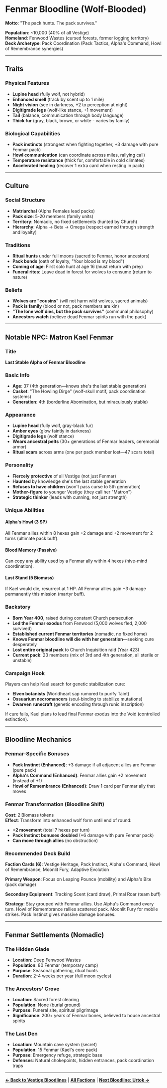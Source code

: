 # Fenmar Bloodline (Wolf-Blooded)

**Motto**: "The pack hunts. The pack survives."

**Population**: ~10,000 (40% of all Vestige)  
**Homeland**: Fenwood Wastes (cursed forests, former logging territory)  
**Deck Archetype**: Pack Coordination (Pack Tactics, Alpha's Command, Howl of Remembrance synergies)

---

## Traits

### Physical Features
- **Lupine head** (fully wolf, not hybrid)
- **Enhanced smell** (track by scent up to 1 mile)
- **Night vision** (see in darkness, +2 to perception at night)
- **Digitigrade legs** (wolf-like stance, +1 movement)
- **Tail** (balance, communication through body language)
- **Thick fur** (gray, black, brown, or white - varies by family)

### Biological Capabilities
- **Pack instincts** (strongest when fighting together, +3 damage with pure Fenmar pack)
- **Howl communication** (can coordinate across miles, rallying call)
- **Temperature resistance** (thick fur, comfortable in cold climates)
- **Accelerated healing** (recover 1 extra card when resting in pack)

---

## Culture

### Social Structure
- **Matriarchal** (Alpha Females lead packs)
- **Pack size**: 5-20 members (family units)
- **Territory**: Nomadic, no fixed settlements (hunted by Church)
- **Hierarchy**: Alpha → Beta → Omega (respect earned through strength and loyalty)

### Traditions
- **Ritual hunts** under full moons (sacred to Fenmar, honor ancestors)
- **Pack bonds** (oath of loyalty, "Your blood is my blood")
- **Coming of age**: First solo hunt at age 16 (must return with prey)
- **Funeral rites**: Leave dead in forest for wolves to consume (return to nature)

### Beliefs
- **Wolves are "cousins"** (will not harm wild wolves, sacred animals)
- **Pack is family** (blood or not, pack members are kin)
- **"The lone wolf dies, but the pack survives"** (communal philosophy)
- **Ancestors watch** (believe dead Fenmar spirits run with the pack)

---

## Notable NPC: Matron Kael Fenmar

### Title
**Last Stable Alpha of Fenmar Bloodline**

### Basic Info
- **Age**: 37 (4th generation—knows she's the last stable generation)
- **Casket**: "The Howling Dirge" (wolf-skull motif, pack coordination systems)
- **Generation**: 4th (borderline Abomination, but miraculously stable)

### Appearance
- **Lupine head** (fully wolf, gray-black fur)
- **Amber eyes** (glow faintly in darkness)
- **Digitigrade legs** (wolf stance)
- **Wears ancestral pelts** (30+ generations of Fenmar leaders, ceremonial armor)
- **Ritual scars** across arms (one per pack member lost—47 scars total)

### Personality
- **Fiercely protective** of all Vestige (not just Fenmar)
- **Haunted** by knowledge she's the last stable generation
- **Refuses to have children** (won't pass curse to 5th generation)
- **Mother-figure** to younger Vestige (they call her "Matron")
- **Strategic thinker** (leads with cunning, not just strength)

### Unique Abilities

#### Alpha's Howl (3 SP)
All Fenmar allies within 8 hexes gain +2 damage and +2 movement for 2 turns (ultimate pack buff).

#### Blood Memory (Passive)
Can copy any ability used by a Fenmar ally within 4 hexes (hive-mind coordination).

#### Last Stand (5 Biomass)
If Kael would die, resurrect at 1 HP. All Fenmar allies gain +3 damage permanently this mission (martyr buff).

### Backstory
- **Born Year 400**, raised during constant Church persecution
- **Led the Fenmar exodus** from Fenwood (5,000 wolves fled, 2,000 survived)
- **Established current Fenmar territories** (nomadic, no fixed home)
- **Knows Fenmar bloodline will die with her generation**—seeking cure desperately
- **Lost entire original pack** to Church Inquisition raid (Year 423)
- **Current pack**: 23 members (mix of 3rd and 4th generation, all sterile or unstable)

### Campaign Hook
Players can help Kael search for genetic stabilization cure:
- **Elven botanists** (Worldheart sap rumored to purify Taint)
- **Ossuarium necromancers** (soul-binding to stabilize mutations)
- **Dwarven runecraft** (genetic encoding through runic inscription)

If cure fails, Kael plans to lead final Fenmar exodus into the Void (controlled extinction).

---

## Bloodline Mechanics

### Fenmar-Specific Bonuses
- **Pack Instinct (Enhanced)**: +3 damage if all adjacent allies are Fenmar (pure pack)
- **Alpha's Command (Enhanced)**: Fenmar allies gain +2 movement (instead of +1)
- **Howl of Remembrance (Enhanced)**: Draw 1 card per Fenmar ally that moves

### Fenmar Transformation (Bloodline Shift)
**Cost**: 2 Biomass tokens  
**Effect**: Transform into enhanced wolf form until end of round:
- **+2 movement** (total 7 hexes per turn)
- **Pack Instinct bonuses doubled** (+6 damage with pure Fenmar pack)
- **Can move through allies** (no obstruction)

### Recommended Deck Build
**Faction Cards (6)**: Vestige Heritage, Pack Instinct, Alpha's Command, Howl of Remembrance, Moonlit Fury, Adaptive Evolution

**Primary Weapon**: Focus on Leaping Pounce (mobility) and Alpha's Bite (pack damage)

**Secondary Equipment**: Tracking Scent (card draw), Primal Roar (team buff)

**Strategy**: Stay grouped with Fenmar allies. Use Alpha's Command every turn. Howl of Remembrance rallies scattered pack. Moonlit Fury for mobile strikes. Pack Instinct gives massive damage bonuses.

---

## Fenmar Settlements (Nomadic)

### The Hidden Glade
- **Location**: Deep Fenwood Wastes
- **Population**: 80 Fenmar (temporary camp)
- **Purpose**: Seasonal gathering, ritual hunts
- **Duration**: 2-4 weeks per year (full moon cycles)

### The Ancestors' Grove
- **Location**: Sacred forest clearing
- **Population**: None (burial ground)
- **Purpose**: Funeral site, spiritual pilgrimage
- **Significance**: 200+ years of Fenmar bones, believed to house ancestral spirits

### The Last Den
- **Location**: Mountain cave system (secret)
- **Population**: 15 Fenmar (Kael's core pack)
- **Purpose**: Emergency refuge, strategic base
- **Defenses**: Natural chokepoints, hidden entrances, pack coordination traps

---

**[← Back to Vestige Bloodlines](deck-equipment-system.md)** | **[All Factions](../index.md)** | **[Next Bloodline: Urtok →](bloodline-urtok.md)**
